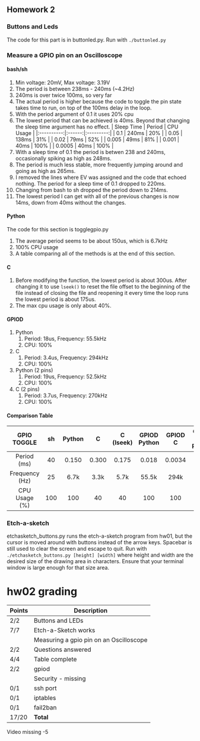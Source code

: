 ## Homework 2

### Buttons and Leds

The code for this part is in buttonled.py. Run with `./buttonled.py`

### Measure a GPIO pin on an Oscilloscope

#### bash/sh

1. Min voltage: 20mV, Max voltage: 3.19V
2. The period is between 238ms - 240ms (~4.2Hz)
3. 240ms is over twice 100ms, so very far
4. The actual period is higher because the code to toggle the pin state takes time to run, on top of the 100ms delay in the loop.
5. With the period argument of 0.1 it uses 20% cpu
6. The lowest period that can be achieved is 40ms. Beyond that changing the sleep time argument has no effect.
    | Sleep Time | Period | CPU Usage |
    |:----------:|:------:|:---------:|
    | 0.1        | 240ms  | 20%       |
    | 0.05       | 138ms  | 31%       |
    | 0.02       | 79ms   | 52%       |
    | 0.005      | 49ms   | 81%       |
    | 0.001      | 40ms   | 100%      |
    | 0.0005     | 40ms   | 100%      |
7. With a sleep time of 0.1 the period is betwen 238 and 240ms, occasionally spiking as high as 248ms.
8. The period is much less stable, more frequently jumping around and going as high as 265ms.
9. I removed the lines where EV was assigned and the code that echoed nothing. The period for a sleep time of 0.1 dropped to 220ms.
10. Changing from bash to sh dropped the period down to 214ms.
11. The lowest period I can get with all of the previous changes is now 14ms, down from 40ms without the changes.

#### Python

The code for this section is togglegpio.py
1. The average period seems to be about 150us, which is 6.7kHz
2. 100% CPU usage
3. A table comparing all of the methods is at the end of this section.

#### C

1. Before modifying the function, the lowest period is about 300us. After changing it to use `lseek()` to reset the file offset to the beginning of the file instead of closing the file and reopening it every time the loop runs the lowest period is about 175us.
2. The max cpu usage is only about 40%.

#### GPIOD

1. Python
    1. Period: 18us, Frequency: 55.5kHz
    2. CPU: 100%
2. C
    1. Period: 3.4us, Frequency: 294kHz
    2. CPU: 100%
3. Python (2 pins)
    1. Period: 19us, Frequency: 52.5kHz
    2. CPU: 100%
4. C (2 pins)
    1. Period: 3.7us, Frequency: 270kHz
    2. CPU: 100%

#### Comparison Table

|   GPIO TOGGLE  |  sh | Python |   C   | C (lseek) | GPIOD Python | GPIOD  C | GPIOD  2 pins Python | GPIOD 2 pins C |
|:--------------:|:---:|:------:|:-----:|:---------:|:------------:|:--------:|:--------------------:|:--------------:|
| Period (ms)    | 40  | 0.150  | 0.300 | 0.175     | 0.018        | 0.0034   | 0.019                | 0.0037         |
| Frequency (Hz) | 25  | 6.7k   | 3.3k  | 5.7k      | 55.5k        | 294k     | 52.5k                | 270k           |
| CPU Usage (%)  | 100 | 100    | 40    | 40        | 100          | 100      | 100                  | 100            |

### Etch-a-sketch

etchasketch_buttons.py runs the etch-a-sketch program from hw01, but the cursor is moved around with buttons instead of the arrow keys. Spacebar is still used to clear the screen and escape to quit.
Run with `./etchasketch_buttons.py [height] [width]` where height and width are the desired size of the drawing area in characters. Ensure that your terminal window is large enough for that size area.


# hw02 grading

| Points      | Description |
| ----------- | ----------- |
|  2/2 | Buttons and LEDs 
|  7/7 | Etch-a-Sketch works
|      | Measuring a gpio pin on an Oscilloscope 
|  2/2 | Questions answered
|  4/4 | Table complete
|  2/2 | gpiod
|      | Security - missing
|  0/1 | ssh port
|  0/1 | iptables 
|  0/1 | fail2ban
| 17/20   | **Total**
Video missing -5 
